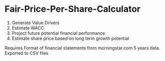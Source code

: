 # Fair-Price-Per-Share-Calculator

1. Generate Value Drivers
2. Estimate WACC
3. Project future potential financial performance
4. Estimate share price based on long term growth potential

Requires Format of financial statements from morningstar.com 5 years data. Exported to CSV files
